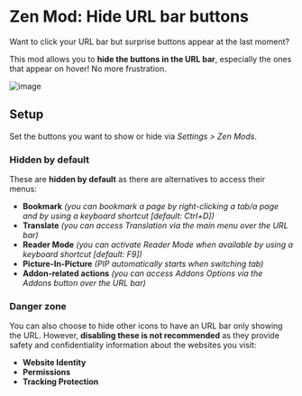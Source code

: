 # Zen Mod: Hide URL bar buttons

Want to click your URL bar but surprise buttons appear at the last moment?

This mod allows you to **hide the buttons in the URL bar**, especially the ones that appear on hover! No more frustration.

![image](https://github.com/user-attachments/assets/8d02c552-c165-46c9-9d68-4f0f5c7f6a68)

## Setup

Set the buttons you want to show or hide via *Settings > Zen Mods*.

### Hidden by default
These are **hidden by default** as there are alternatives to access their menus: 
- **Bookmark** *(you can bookmark a page by right-clicking a tab/a page and by using a keyboard shortcut [default: Ctrl+D])*
- **Translate** *(you can access Translation via the main menu over the URL bar)*
- **Reader Mode** *(you can activate Reader Mode when available by using a keyboard shortcut [default: F9])*
- **Picture-In-Picture** *(PIP automatically starts when switching tab)*
- **Addon-related actions** *(you can access Addons Options via the Addons button over the URL bar)*

### Danger zone

You can also choose to hide other icons to have an URL bar only showing the URL. However, **disabling these is not recommended** as they provide safety and confidentiality information about the websites you visit:
- **Website Identity**
- **Permissions**
- **Tracking Protection**
